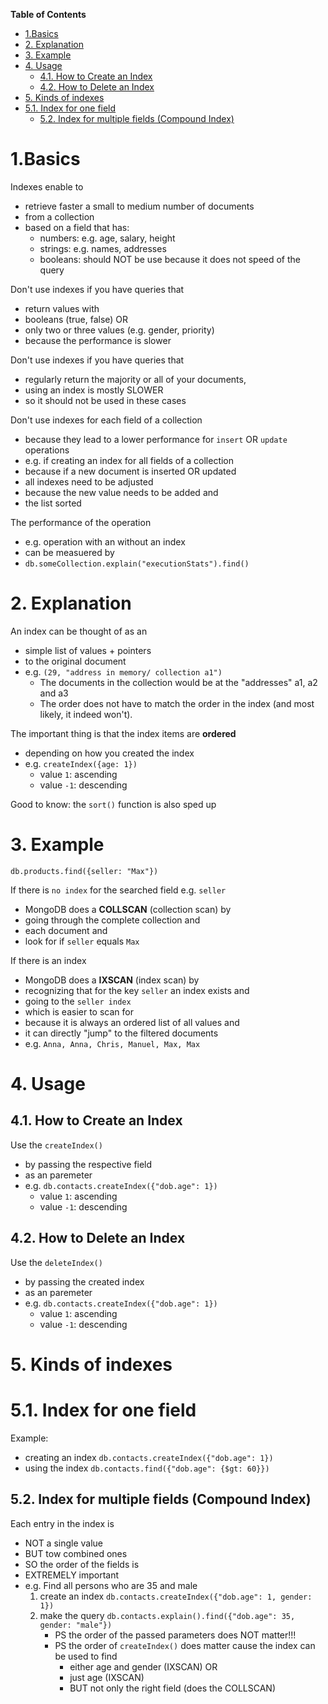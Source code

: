 **Table of Contents**

- [1.Basics](#1basics)
- [2. Explanation](#2-explanation)
- [3. Example](#3-example)
- [4. Usage](#4-usage)
  - [4.1. How to Create an Index](#41-how-to-create-an-index)
  - [4.2. How to Delete an Index](#42-how-to-delete-an-index)
- [5. Kinds of indexes](#5-kinds-of-indexes)
- [5.1. Index for one field](#51-index-for-one-field)
  - [5.2. Index for multiple fields (Compound Index)](#52-index-for-multiple-fields-compound-index)

# 1.Basics

Indexes enable to

- retrieve faster a small to medium number of documents
- from a collection
- based on a field that has:
  - numbers: e.g. age, salary, height
  - strings: e.g. names, addresses
  - booleans: should NOT be use because it does not speed of the query

Don't use indexes if you have queries that

- return values with
- booleans (true, false) OR
- only two or three values (e.g. gender, priority)
- because the performance is slower

Don't use indexes if you have queries that

- regularly return the majority or all of your documents,
- using an index is mostly SLOWER
- so it should not be used in these cases

Don't use indexes for each field of a collection

- because they lead to a lower performance for `insert` OR `update` operations
- e.g. if creating an index for all fields of a collection
- because if a new document is inserted OR updated
- all indexes need to be adjusted
- because the new value needs to be added and
- the list sorted

The performance of the operation

- e.g. operation with an without an index
- can be measuered by
- `db.someCollection.explain("executionStats").find()`

# 2. Explanation

An index can be thought of as an

- simple list of values + pointers
- to the original document
- e.g. `(29, "address in memory/ collection a1")`
  - The documents in the collection would be at the "addresses" a1, a2 and a3
  - The order does not have to match the order in the index (and most likely, it indeed won't).

The important thing is that the index items are **ordered**

- depending on how you created the index
- e.g. `createIndex({age: 1})`
  - value `1`: ascending
  - value `-1`: descending

Good to know: the `sort()` function is also sped up

# 3. Example

`db.products.find({seller: "Max"})`

If there is `no index` for the searched field e.g. `seller`

- MongoDB does a **COLLSCAN** (collection scan) by
- going through the complete collection and
- each document and
- look for if `seller` equals `Max`

If there is an index

- MongoDB does a **IXSCAN** (index scan) by
- recognizing that for the key `seller` an index exists and
- going to the `seller index`
- which is easier to scan for
- because it is always an ordered list of all values and
- it can directly "jump" to the filtered documents
- e.g. `Anna, Anna, Chris, Manuel, Max, Max`

# 4. Usage

## 4.1. How to Create an Index

Use the `createIndex()`

- by passing the respective field
- as an paremeter
- e.g. `db.contacts.createIndex({"dob.age": 1})`
  - value `1`: ascending
  - value `-1`: descending

## 4.2. How to Delete an Index

Use the `deleteIndex()`

- by passing the created index
- as an paremeter
- e.g. `db.contacts.createIndex({"dob.age": 1})`
  - value `1`: ascending
  - value `-1`: descending

# 5. Kinds of indexes

# 5.1. Index for one field

Example:

- creating an index `db.contacts.createIndex({"dob.age": 1})`
- using the index `db.contacts.find({"dob.age": {$gt: 60}})`

## 5.2. Index for multiple fields (Compound Index)

Each entry in the index is

- NOT a single value
- BUT tow combined ones
- SO the order of the fields is
- EXTREMELY important
- e.g. Find all persons who are 35 and male
  1. create an index `db.contacts.createIndex({"dob.age": 1, gender: 1})`
  2. make the query `db.contacts.explain().find({"dob.age": 35, gender: "male"})`
     - PS the order of the passed parameters does NOT matter!!!
     - PS the order of `createIndex()` does matter cause the index can be used to find
       - either age and gender (IXSCAN) OR
       - just age (IXSCAN)
       - BUT not only the right field (does the COLLSCAN)
